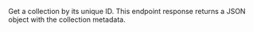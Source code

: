 Get a collection by its unique ID.
This endpoint response returns a JSON object with the collection metadata.
